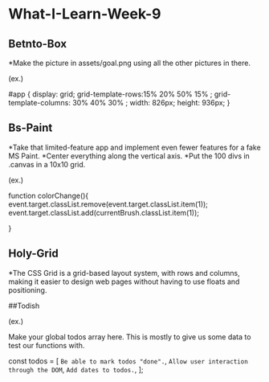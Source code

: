 # What-I-Learn-Week-9

## Betnto-Box

*Make the picture in assets/goal.png using all the other pictures in there.

(ex.)

#app {
  display: grid;
  grid-template-rows:15% 20% 50% 15% ;
  grid-template-columns: 30% 40% 30% ;
  width: 826px;
  height: 936px;
}

## Bs-Paint

*Take that limited-feature app and implement even fewer features for a fake MS Paint. 
*Center everything along the vertical axis. 
*Put the 100 divs in .canvas in a 10x10 grid. 

(ex.)

function colorChange(){
    event.target.classList.remove(event.target.classList.item(1));
    event.target.classList.add(currentBrush.classList.item(1));

}

## Holy-Grid

*The CSS Grid is a grid-based layout system, with rows and columns, making it easier to design web pages without having to use floats and positioning.

##Todish

(ex.)

Make your global todos array here.
This is mostly to give us some data to test our functions with.

const todos = [
    `Be able to mark todos "done".`,
    `Allow user interaction through the DOM`,
    `Add dates to todos.`,
];
